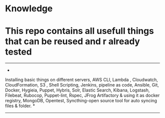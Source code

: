 # Knowledge

# This repo contains all usefull things that can be reused and r already tested


---

*
Installing basic things on different servers, 
AWS CLI, Lambda , Cloudwatch, CloudFormation, S3 ,
Shell Scripting, 
Jenkins, 
pipeline as code, 
Ansible, 
Git, 
Docker, 
Hygieia, 
Puppet, 
Hybris, 
Solr, 
Elastic Search, 
Kibana, 
Logstash, 
Filebeat, 
Rubocop, 
Puppet-lint, 
Rspec, 
JFrog Artifactory & using it as docker registry, 
MongoDB, 
Opentest, 
Syncthing-open source tool for auto syncing files & folder.
*

---
